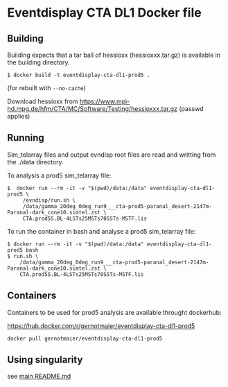 # Eventdisplay CTA DL1 Docker file

## Building

Building expects that a tar ball of hessioxx (hessioxxx.tar.gz) is available in the building directory.

```
$ docker build -t eventdisplay-cta-dl1-prod5 .
```
(for rebuilt with `--no-cache`)

Download hessioxx from https://www.mpi-hd.mpg.de/hfm/CTA/MC/Software/Testing/hessioxxx.tar.gz (passwd applies)

## Running

Sim_telarray files and output evndisp root files are read and writting from the ./data directory.

To analysis a prod5 sim_telarray file:

```
$  docker run --rm -it -v "$(pwd)/data:/data" eventdisplay-cta-dl1-prod5 \
     /evndisp/run.sh \
     /data/gamma_20deg_0deg_run9___cta-prod5-paranal_desert-2147m-Paranal-dark_cone10.simtel.zst \
     CTA.prod5S.BL-4LSTs25MSTs70SSTs-MSTF.lis
```

To run the container in bash and analyse a prod5 sim_telarray file:

```
$ docker run --rm -it -v "$(pwd)/data:/data" eventdisplay-cta-dl1-prod5 bash
$ run.sh \
    /data/gamma_20deg_0deg_run9___cta-prod5-paranal_desert-2147m-Paranal-dark_cone10.simtel.zst \
    CTA.prod5S.BL-4LSTs25MSTs70SSTs-MSTF.lis
```

## Containers

Containers to be used for prod5 analysis are available throught dockerhub: 

https://hub.docker.com/r/gernotmaier/eventdisplay-cta-dl1-prod5

```
docker pull gernotmaier/eventdisplay-cta-dl1-prod5
```

## Using singularity

see [main README.md](../README.md)
